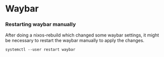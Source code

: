 # Waybar

### Restarting waybar manually
After doing a nixos-rebuild which changed some waybar settings, it might be
necessary to restart the waybar manually to apply the changes.

`systemctl --user restart waybar`


